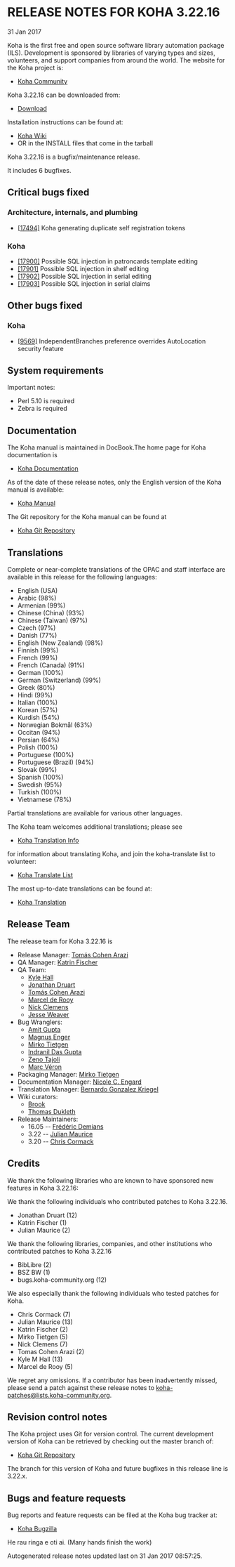 # RELEASE NOTES FOR KOHA 3.22.16
31 Jan 2017

Koha is the first free and open source software library automation
package (ILS). Development is sponsored by libraries of varying types
and sizes, volunteers, and support companies from around the world. The
website for the Koha project is:

- [Koha Community](http://koha-community.org)

Koha 3.22.16 can be downloaded from:

- [Download](http://download.koha-community.org/koha-3.22.16.tar.gz)

Installation instructions can be found at:

- [Koha Wiki](http://wiki.koha-community.org/wiki/Installation_Documentation)
- OR in the INSTALL files that come in the tarball

Koha 3.22.16 is a bugfix/maintenance release.

It includes 6 bugfixes.




## Critical bugs fixed

### Architecture, internals, and plumbing

- [[17494]](http://bugs.koha-community.org/bugzilla3/show_bug.cgi?id=17494) Koha generating duplicate self registration tokens

### Koha

- [[17900]](http://bugs.koha-community.org/bugzilla3/show_bug.cgi?id=17900) Possible SQL injection in patroncards template editing
- [[17901]](http://bugs.koha-community.org/bugzilla3/show_bug.cgi?id=17901) Possible SQL injection in shelf editing
- [[17902]](http://bugs.koha-community.org/bugzilla3/show_bug.cgi?id=17902) Possible SQL injection in serial editing
- [[17903]](http://bugs.koha-community.org/bugzilla3/show_bug.cgi?id=17903) Possible SQL injection in serial claims


## Other bugs fixed

### Koha

- [[9569]](http://bugs.koha-community.org/bugzilla3/show_bug.cgi?id=9569) IndependentBranches preference overrides AutoLocation security feature



## System requirements

Important notes:
    
- Perl 5.10 is required
- Zebra is required

## Documentation

The Koha manual is maintained in DocBook.The home page for Koha 
documentation is 

- [Koha Documentation](http://koha-community.org/documentation/)

As of the date of these release notes, only the English version of the
Koha manual is available:

- [Koha Manual](http://manual.koha-community.org//en/)

The Git repository for the Koha manual can be found at

- [Koha Git Repository](http://git.koha-community.org/gitweb/?p=kohadocs.git;a=summary)

## Translations

Complete or near-complete translations of the OPAC and staff
interface are available in this release for the following languages:

- English (USA)
- Arabic (98%)
- Armenian (99%)
- Chinese (China) (93%)
- Chinese (Taiwan) (97%)
- Czech (97%)
- Danish (77%)
- English (New Zealand) (98%)
- Finnish (99%)
- French (99%)
- French (Canada) (91%)
- German (100%)
- German (Switzerland) (99%)
- Greek (80%)
- Hindi (99%)
- Italian (100%)
- Korean (57%)
- Kurdish (54%)
- Norwegian Bokmål (63%)
- Occitan (94%)
- Persian (64%)
- Polish (100%)
- Portuguese (100%)
- Portuguese (Brazil) (94%)
- Slovak (99%)
- Spanish (100%)
- Swedish (95%)
- Turkish (100%)
- Vietnamese (78%)

Partial translations are available for various other languages.

The Koha team welcomes additional translations; please see

- [Koha Translation Info](http://wiki.koha-community.org/wiki/Translating_Koha)

for information about translating Koha, and join the koha-translate 
list to volunteer:

- [Koha Translate List](http://lists.koha-community.org/cgi-bin/mailman/listinfo/koha-translate)

The most up-to-date translations can be found at:

- [Koha Translation](http://translate.koha-community.org/)

## Release Team

The release team for Koha 3.22.16 is

- Release Manager: [Tomás Cohen Arazi](mailto:tomascohen@gmail.com)
- QA Manager: [Katrin Fischer](mailto:Katrin.Fischer@bsz-bw.de)
- QA Team:
  - [Kyle Hall](mailto:kyle@bywatersolutions.com)
  - [Jonathan Druart](mailto:jonathan.druart@biblibre.com)
  - [Tomás Cohen Arazi](mailto:tomascohen@gmail.com)
  - [Marcel de Rooy](mailto:m.de.rooy@rijksmuseum.nl)
  - [Nick Clemens](mailto:nick@bywatersolutions.com)
  - [Jesse Weaver](mailto:jweaver@bywatersolutions.com)
- Bug Wranglers:
  - [Amit Gupta](mailto:amitddng135@gmail.com)
  - [Magnus Enger](mailto:magnus@enger.priv.no)
  - [Mirko Tietgen](mailto:mirko@abunchofthings.net)
  - [Indranil Das Gupta](mailto:indradg@l2c2.co.in)
  - [Zeno Tajoli](mailto:z.tajoli@cineca.it)
  - [Marc Véron](mailto:veron@veron.ch)
- Packaging Manager: [Mirko Tietgen](mailto:mirko@abunchofthings.net)
- Documentation Manager: [Nicole C. Engard](mailto:nengard@gmail.com)
- Translation Manager: [Bernardo Gonzalez Kriegel](mailto:bgkriegel@gmail.com)
- Wiki curators: 
  - [Brook](mailto:)
  - [Thomas Dukleth](mailto:kohadevel@agogme.com)
- Release Maintainers:
  - 16.05 -- [Frédéric Demians](mailto:f.demians@tamil.fr)
  - 3.22 -- [Julian Maurice](mailto:julian.maurice@biblibre.com)
  - 3.20 -- [Chris Cormack](mailto:chrisc@catalyst.net.nz)

## Credits

We thank the following libraries who are known to have sponsored
new features in Koha 3.22.16:


We thank the following individuals who contributed patches to Koha 3.22.16.

- Jonathan Druart (12)
- Katrin Fischer (1)
- Julian Maurice (2)

We thank the following libraries, companies, and other institutions who contributed
patches to Koha 3.22.16

- BibLibre (2)
- BSZ BW (1)
- bugs.koha-community.org (12)

We also especially thank the following individuals who tested patches
for Koha.

- Chris Cormack (7)
- Julian Maurice (13)
- Katrin Fischer (2)
- Mirko Tietgen (5)
- Nick Clemens (7)
- Tomas Cohen Arazi (2)
- Kyle M Hall (13)
- Marcel de Rooy (5)

We regret any omissions.  If a contributor has been inadvertently missed,
please send a patch against these release notes to 
koha-patches@lists.koha-community.org.

## Revision control notes

The Koha project uses Git for version control.  The current development 
version of Koha can be retrieved by checking out the master branch of:

- [Koha Git Repository](git://git.koha-community.org/koha.git)

The branch for this version of Koha and future bugfixes in this release
line is 3.22.x.

## Bugs and feature requests

Bug reports and feature requests can be filed at the Koha bug
tracker at:

- [Koha Bugzilla](http://bugs.koha-community.org)

He rau ringa e oti ai.
(Many hands finish the work)

Autogenerated release notes updated last on 31 Jan 2017 08:57:25.
